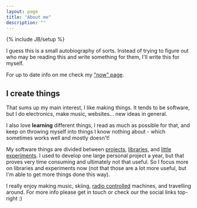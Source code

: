 ```yaml
---
layout: page
title: "About me"
description: ""
---
```

{% include JB/setup %}

I guess this is a small autobiography of sorts. Instead of trying to figure out who may be reading this and write something for them, I'll write this for myself.

For up to date info on me check my ["now" page](/now).

## I create things

That sums up my main interest, I like making things. It tends to be software, but I do electronics, make music, websites... new ideas in general.

I also love **learning** different things, I read as much as possible for that, and keep on throwing myself into things I know nothing about - which sometimes works well and mostly doesn't!


My software things are divided between [projects](/projects), [libraries](https://github.com/aurbano), and [little experiments](/labs). I used to develop one large personal project a year, but that proves very time consuming and ultimately not that useful.
So I focus more on libraries and experiments now (not that those are a lot more useful, but I'm able to get more things done this way).

I really enjoy making music, skiing, [radio controlled](/rc) machines, and travelling around. For more info please get in touch or check our the social links top-right :)